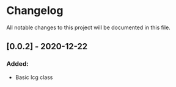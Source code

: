 # Changelog
All notable changes to this project will be documented in this file.


## [0.0.2] - 2020-12-22
### Added:
- Basic lcg class
